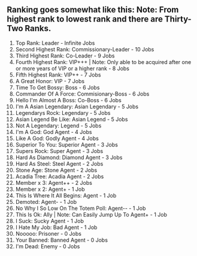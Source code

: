 ## Ranking goes somewhat like this: Note: From highest rank to lowest rank and there are Thirty-Two Ranks.
1. Top Rank: Leader - Infinite Jobs
2. Second Highest Rank: Commissionary-Leader - 10 Jobs
3. Third Highest Rank: Co-Leader - 9 Jobs
4. Fourth Highest Rank: VIP+++ | Note: Only able to be acquired after one or more years of VIP or a higher rank - 8 Jobs
5. Fifth Highest Rank: VIP++ - 7 Jobs
6. A Great Honor: VIP - 7 Jobs
7. Time To Get Bossy: Boss - 6 Jobs
8. Commander Of A Force: Commisionary-Boss - 6 Jobs
9. Hello I'm Almost A Boss: Co-Boss - 6 Jobs
10. I'm A Asian Legendary: Asian Legendary - 5 Jobs
11. Legendarys Rock: Legendary - 5 Jobs
12. Asian Legend Be Like: Asian Legend - 5 Jobs
13. Not A Legendary: Legend - 5 Jobs
14. I'm A God: God Agent - 4 Jobs
15. Like A God: Godly Agent - 4 Jobs
16. Superior To You: Superior Agent - 3 Jobs
17. Supers Rock: Super Agent - 3 Jobs
18. Hard As Diamond: Diamond Agent - 3 Jobs
19. Hard As Steel: Steel Agent - 2 Jobs
20. Stone Age: Stone Agent - 2 Jobs
21. Acadia Tree: Acadia Agent - 2 Jobs
22. Member x 3: Agent++ - 2 Jobs
23. Member x 2: Agent+ - 1 Job
24. This Is Where It All Begins: Agent - 1 Job
25. Demoted: Agent- - 1 Job
26. No Why I So Low On The Totem Poll: Agent-- - 1 Job
27. This Is Ok: Ally | Note: Can Easily Jump Up To Agent+ - 1 Job
28. I Suck: Sucky Agent - 1 Job
29. I Hate My Job: Bad Agent - 1 Job
30. Nooooo: Prisoner - 0 Jobs
31. Your Banned: Banned Agent - 0 Jobs
32. I'm Dead: Enemy - 0 Jobs
